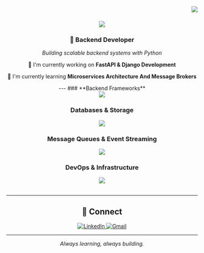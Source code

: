 <img align="right" src="https://visitor-badge.laobi.icu/badge?page_id=AhEsmaeili79.AhEsmaeili79" />

<h1 align="center">
    <img src="https://readme-typing-svg.herokuapp.com/?font=Righteous&size=35&center=true&vCenter=true&width=500&height=70&duration=4000&lines=Hi+There!+👋;+I'm+Amirhossein+Esmaeili!;" />
</h1>

<h3 align="center">🚀 Backend Developer</h3>

<p align="center">
  <em>Building scalable backend systems with Python</em>
</p>

<div align="center">
 
 🔭 I'm currently working on **FastAPI & Django Development**
 
 🌱 I'm currently learning **Microservices Architecture And Message Brokers**
<div/>
---
### **Backend Frameworks**
<div align="center">
    <img src="https://skillicons.dev/icons?i=fastapi,django,python" />
</div>

### **Databases & Storage**
<div align="center">
    <img src="https://skillicons.dev/icons?i=postgres,mysql,mongodb,redis,elasticsearch" />
</div>

### **Message Queues & Event Streaming**
<div align="center">
    <img src="https://skillicons.dev/icons?i=kafka,rabbitmq" />
</div>

### **DevOps & Infrastructure**
<div align="center">
    <img src="https://skillicons.dev/icons?i=docker,ubuntu,git,github" />
</div>

<br/>
<hr/>


<h2 align="center">🤝 Connect</h2>

<div align="center">
  <a href="https://linkedin.com/in/amrhsn-esmaeili" target="_blank">
    <img src="https://img.shields.io/badge/LinkedIn-0077B5?style=for-the-badge&logo=linkedin&logoColor=white" alt="LinkedIn" />
  </a>
  <a href="mailto:amirhosseinredframe@gmail.com">
    <img src="https://img.shields.io/badge/Gmail-D14836?style=for-the-badge&logo=gmail&logoColor=white" alt="Gmail" />
  </a>
</div>

---

<div align="center">
  <em>Always learning, always building.</em>
</div>
